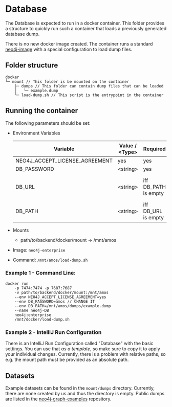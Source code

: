 # Database

The Database is expected to run in a docker container. This folder provides a structure to quickly run such a container
that loads a previously generated database dump.

There is no new docker image created. The container runs a standard [neo4j-image](https://hub.docker.com/_/neo4j/) with
a special configuration to load dump files.

## Folder structure

```
docker
└─ mount // This folder is be mounted on the container
    ├─ dumps // This folder can contain dump files that can be loaded
    │   └─ example.dump  
    └─ load-dump.sh // This script is the entrypoint in the container  
```

## Running the container

The following parameters should be set:

- Environment Variables

  | Variable | Value / \<Type> | Required | Comment |
  |---|---|---|---|
  | NEO4J_ACCEPT_LICENSE_AGREEMENT | yes             | yes                 |                                          |
  | DB_PASSWORD                    | \<string>       | yes                 | Change it!                               |
  | DB_URL                         | \<string>       | iff DB_PATH is empty | This dump-file is downloaded and loaded. |
  | DB_PATH                        | \<string>       | iff DB_URL is empty  | This dump-file is loaded.                |

- Mounts
  - path/to/backend/docker/mount -> /mnt/amos
- Image: `neo4j-enterprise`
- Command: `/mnt/amos/load-dump.sh`

### Example 1 - Command Line:
```
docker run 
    -p 7474:7474 -p 7687:7687 
    -v path/to/backend/docker/mount:/mnt/amos
    --env NEO4J_ACCEPT_LICENSE_AGREEMENT=yes
    --env DB_PASSWORD=amos // CHANGE IT
    --env DB_PATH=/mnt/amos/dumps/example.dump
    --name neo4j-DB 
    neo4j:enterprise 
    /mnt/docker/load-dump.sh
```

### Example 2 - IntelliJ Run Configuration
There is an IntelliJ Run Configuration called "Database" with the basic settings.
You can use that *as a template*, so make sure to copy it to apply your individual changes.
Currently, there is a problem with relative paths, so e.g. the mount path must be provided as an absolute path.

## Datasets
Example datasets can be found in the `mount/dumps` directory.
Currently, there are none created by us and thus the directory is empty.
Public dumps are listed in the [neo4j-graph-examples](https://github.com/neo4j-graph-examples) repository.
